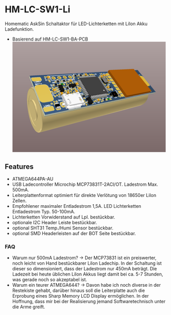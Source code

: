 # HM-LC-SW1-Li
Homematic AskSin Schaltaktor für LED-Lichterketten mit LiIon Akku Ladefunktion.
- Basierend auf HM-LC-SW1-BA-PCB
![ISO_BATT](https://github.com/Asselhead/HM-LC-SW1-Li/blob/master/Images/ISO_BATT.png)

## Features

- ATMEGA644PA-AU
- USB Ladecontroller Microchip MCP73831T-2ACI/OT. Ladestrom Max. 500mA.
- Leiterplattenformat optimiert für direkte Verlötung von 18650er LiIon Zellen.
- Empfohlener maximaler Entladestrom 1,5A. LED Lichterketten Entladestrom Typ. 50-100mA.
- Lichterketten Vorwiderstand auf Lpl. bestückbar.
- optionale I2C Header Leiste bestückbar.
- optional SHT31 Temp./Humi Sensor bestückbar.
- optional SMD Headerleisten auf der BOT Seite bestückbar.

### FAQ

- Warum nur 500mA Ladestrom? -> Der MCP73831 ist ein preiswerter, noch leicht von Hand bestückbarer LiIon Ladechip.
In der Schaltung ist dieser so dimensioniert, dass der Ladestrom nur 450mA beträgt. Die Ladezeit bei heute üblichen LiIon Akkus liegt damit bei ca. 5-7 Stunden, was gerade noch so akzeptabel ist.
- Warum ein teurer ATMEGA644? -> Davon habe ich noch diverse in der Restekiste gehabt, darüber hinaus soll die Leiterplatte auch die Erprobung eines Sharp Memory LCD Display ermöglichen. In der Hoffnung, dass mir bei der Realisierung jemand Softwaretechnisch unter die Arme greift.
